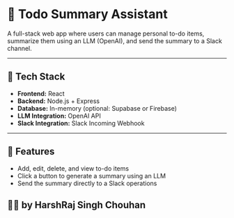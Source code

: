 # 📝 Todo Summary Assistant

A full-stack web app where users can manage personal to-do items, summarize them using an LLM (OpenAI), and send the summary to a Slack channel.

---

## 🔧 Tech Stack

- **Frontend:** React
- **Backend:** Node.js + Express
- **Database:** In-memory (optional: Supabase or Firebase)
- **LLM Integration:** OpenAI API
- **Slack Integration:** Slack Incoming Webhook

---

## 🚀 Features

- Add, edit, delete, and view to-do items
- Click a button to generate a summary using an LLM
- Send the summary directly to a Slack operations

## 🧑‍💻 by HarshRaj Singh Chouhan
